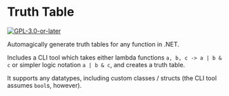 # Truth Table
[![`GPL-3.0-or-later`](https://img.shields.io/badge/license-GPL--3.0--or--later-blue)](https://github.com/yellowsink/truth-table/blob/master/LICENSE.md)

Automagically generate truth tables for any function in .NET.

Includes a CLI tool which takes either lambda functions `a, b, c -> a | b & c` or simpler logic notation `a | b & c`, and creates a truth table.

It supports any datatypes, including custom classes / structs (the CLI tool assumes `bool`s, however).
